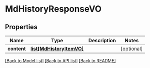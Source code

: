 # MdHistoryResponseVO

## Properties
Name | Type | Description | Notes
------------ | ------------- | ------------- | -------------
**content** | [**list[MdHistoryItemVO]**](MdHistoryItemVO.md) |  | [optional] 

[[Back to Model list]](../README.md#documentation-for-models) [[Back to API list]](../README.md#documentation-for-api-endpoints) [[Back to README]](../README.md)


